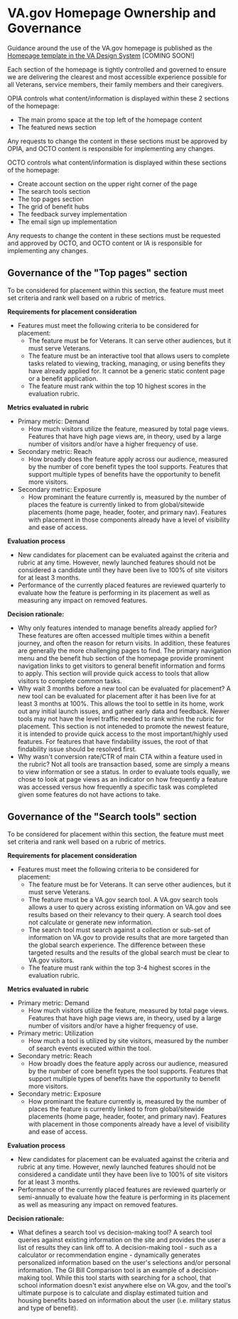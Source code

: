 # VA.gov Homepage Ownership and Governance

Guidance around the use of the VA.gov homepage is published as the [Homepage template in the VA Design System]() [COMING SOON!]

Each section of the homepage is tightly controlled and governed to ensure we are delivering the clearest and most accessible experience possible for all Veterans, service members, their family members and their caregivers.

OPIA controls what content/information is displayed within these 2 sections of the homepage:
- The main promo space at the top left of the homepage content
- The featured news section

Any requests to change the content in these sections must be approved by OPIA, and OCTO content is responsible for implementing any changes.

OCTO controls what content/information is displayed within these sections of the homepage:
- Create account section on the upper right corner of the page
- The search tools section
- The top pages section
- The grid of benefit hubs
- The feedback survey implementation
- The email sign up implementation

Any requests to change the content in these sections must be requested and approved by OCTO, and OCTO content or IA is responsible for implementing any changes.

## Governance of the "Top pages" section

To be considered for placement within this section, the feature must meet set criteria and rank well based on a rubric of metrics.  

**Requirements for placement consideration**
- Features must meet the following criteria to be considered for placement:
  - The feature must be for Veterans.  It can serve other audiences, but it must serve Veterans.
  - The feature must be an interactive tool that allows users to complete tasks related to viewing, tracking, managing, or using benefits they have already applied for.  It cannot be a generic static content page or a benefit application.
  - The feature must rank within the top 10 highest scores in the evaluation rubric.

**Metrics evaluated in rubric**
- Primary metric:  Demand
  - How much visitors utilize the feature, measured by total page views. Features that have high page views are, in theory, used by a large number of visitors and/or have a higher frequency of use.
- Secondary metric: Reach
  - How broadly does the feature apply across our audience, measured by the number of core benefit types the tool supports. Features that support multiple types of benefits have the opportunity to benefit more visitors. 
- Secondary metric: Exposure
  - How prominant the feature currently is, measured by the number of places the feature is currently linked to from global/sitewide placements (home page, header, footer, and primary nav). Features with placement in those components already have a level of visibility and ease of access. 

**Evaluation process**
- New candidates for placement can be evaluated against the criteria and rubric at any time. However, newly launched features should not be considered a candidate until they have been live to 100% of site visitors for at least 3 months.
- Performance of the currently placed features are reviewed quarterly to evaluate how the feature is performing in its placement as well as measuring any impact on removed features.

**Decision rationale:**
- Why only features intended to manage benefits already applied for? These features are often accessed multiple times within a benefit journey, and often the reason for return visits. In addition, these features are generally the more challenging pages to find.  The primary navigation menu and the benefit hub section of the homepage provide prominent navigation links to get visitors to general benefit information and forms to apply.  This section will provide quick access to tools that allow visitors to complete common tasks.
- Why wait 3 months before a new tool can be evaluated for placement? A new tool can be evaluated for placement after it has been live for at least 3 months at 100%.  This allows the tool to settle in its home, work out any initial launch issues, and gather early data and feedback. Newer tools may not have the level traffic needed to rank within the rubric for placement.  This section is not inteneded to promote the newest feature, it is intended to provide quick access to the most important/highly used features. For features that have findability issues, the root of that findability issue should be resolved first.
- Why wasn't conversion rate/CTR of main CTA within a feature used in the rubric?  Not all tools are transaction based, some are simply a means to view information or see a status. In order to evaluate tools equally, we chose to look at page views as an indicator on how frequently a feature was accessed versus how frequently a specific task was completed given some features do not have actions to take. 

## Governance of the "Search tools" section

To be considered for placement within this section, the feature must meet set criteria and rank well based on a rubric of metrics.  

**Requirements for placement consideration**
- Features must meet the following criteria to be considered for placement:
  - The feature must be for Veterans.  It can serve other audiences, but it must serve Veterans.
  - The feature must be a VA.gov search tool.  A VA.gov search tools allows a user to query across existing information on VA.gov and see results based on their relevancy to their query. A search tool does not calculate or generate new information.
  - The search tool must search against a collection or sub-set of information on VA.gov to provide results that are more targeted than the global search experience.  The difference between these targeted results and the results of the global search must be clear to VA.gov visitors. 
  - The feature must rank within the top 3-4 highest scores in the evaluation rubric.


**Metrics evaluated in rubric**
- Primary metric:  Demand
   - How much visitors utilize the feature, measured by total page views. Features that have high page views are, in theory, used by a large number of visitors and/or have a higher frequency of use.
- Primary metric: Utilization
  - How much a tool is utilized by site visitors, measured by the number of search events executed within the tool.
- Secondary metric: Reach
  - How broadly does the feature apply across our audience, measured by the number of core benefit types the tool supports. Features that support multiple types of benefits have the opportunity to benefit more visitors. 
- Secondary metric: Exposure
  - How prominant the feature currently is, measured by the number of places the feature is currently linked to from global/sitewide placements (home page, header, footer, and primary nav). Features with placement in those components already have a level of visibility and ease of access.
 
**Evaluation process**
- New candidates for placement can be evaluated against the criteria and rubric at any time. However, newly launched features should not be considered a candidate until they have been live to 100% of site visitors for at least 3 months.
- Performance of the currently placed features are reviewed quarterly or semi-annually to evaluate how the feature is performing in its placement as well as measuring any impact on removed features.

**Decision rationale:**
- What defines a search tool vs decision-making tool? A search tool queries against existing information on the site and provides the user a list of results they can link off to. A decision-making tool - such as a calculator or recommendation engine - dynamically generates personalized information based on the user's selections and/or personal information.  The GI Bill Comparison tool is an example of a decision-making tool. While this tool starts with searching for a school, that school information doesn't exist anywhere else on VA.gov, and the tool's ultimate purpose is to calculate and display estimated tuition and housing benefits based on information about the user (i.e. military status and type of benefit).
